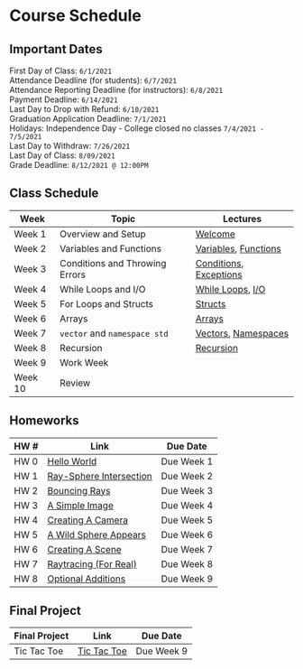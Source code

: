 # Course Schedule

## Important Dates

First Day of Class: `6/1/2021`  
Attendance Deadline (for students): `6/7/2021`  
Attendance Reporting Deadline (for instructors): `6/8/2021`  
Payment Deadline: `6/14/2021`  
Last Day to Drop with Refund: `6/10/2021`  
Graduation Application Deadline: `7/1/2021`  
Holidays: Independence Day - College closed no classes `7/4/2021 - 7/5/2021`  
Last Day to Withdraw: `7/26/2021`  
Last Day of Class: `8/09/2021`  
Grade Deadline: `8/12/2021 @ 12:00PM`  

## Class Schedule

| Week    | Topic                          | Lectures                                  																												|
| ------- | ------------------------------ | ------------------------------------------------------------------------------------------------ |
| Week 1  | Overview and Setup             | [Welcome](../Lectures/Week1/Welcome.pptx)      																									|
| Week 2  | Variables and Functions        | [Variables](../Lectures/Week2/Variables.pptx), [Functions](../Lectures/Week1/Functions.pptx)     |
| Week 3  | Conditions and Throwing Errors | [Conditions](../Lectures/Week3/Conditions.pptx), [Exceptions](../Lectures/Week3/Exceptions.pptx) |
| Week 4  | While Loops and I/O            | [While Loops](../Lectures/Week4/Loops.pptx), [I/O](../Lectures/Week4/IO.pptx)                    |
| Week 5  | For Loops and Structs          | [Structs](../Lectures/Week5/Structs.pptx)                                          							|
| Week 6  | Arrays                         | [Arrays](../Lectures/Week6/Arrays/pptx)                                      								    |
| Week 7  | `vector` and `namespace std`   | [Vectors](../Lectures/Week7/Vectors.pptx), [Namespaces](../Lectures/Week7/Namespaces.pptx)       |
| Week 8  | Recursion                      | [Recursion](../Lectures/Week8/Recursion.pptx)                                        						|
| Week 9  | Work Week                      |                                           																												|
| Week 10 | Review                         |                                           																												|

## Homeworks

| HW #          | Link                                                 | Due Date    |
| ------------- | ---------------------------------------------------- | ----------- |
| HW 0          | [Hello World](../Homework/HW0/README.md)             | Due Week 1  |
| HW 1          | [Ray-Sphere Intersection](../Homework/HW1/README.md) | Due Week 2  |
| HW 2          | [Bouncing Rays](../Homework/HW2/README.md)           | Due Week 3  |
| HW 3          | [A Simple Image](../Homework/HW3/README.md)          | Due Week 4  |
| HW 4          | [Creating A Camera](../Homework/HW4/README.md)       | Due Week 5  |
| HW 5          | [A Wild Sphere Appears](../Homework/HW5/README.md)   | Due Week 6  |
| HW 6          | [Creating A Scene](../Homework/HW6/README.md)        | Due Week 7  |
| HW 7          | [Raytracing (For Real)](../Homework/HW7/README.md)   | Due Week 8  |
| HW 8          | [Optional Additions](../Homework/HW8/README.md)      | Due Week 9  |

## Final Project

| Final Project | Link                                                 | Due Date    |
| ------------- | ---------------------------------------------------- | ----------- |
| Tic Tac Toe   | [Tic Tac Toe](../Final-Project/README.md)            | Due Week 9  |
